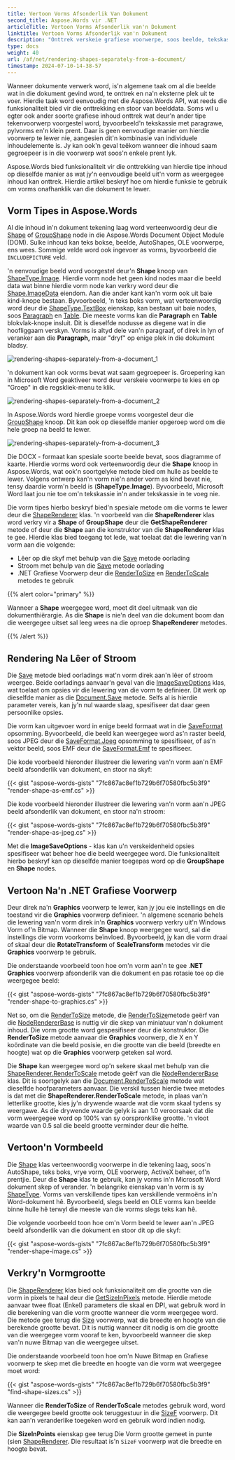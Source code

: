 ```yaml
---
title: Vertoon Vorms Afsonderlik Van Dokument
second_title: Aspose.Words vir .NET
articleTitle: Vertoon Vorms Afsonderlik van'n Dokument
linktitle: Vertoon Vorms Afsonderlik van'n Dokument
description: "Onttrek verskeie grafiese voorwerpe, soos beelde, tekskassie met paragrawe, of pylvorms, wanneer'n dokument verwerk word, en voer dit na'n eksterne plek uit met behulp van C#."
type: docs
weight: 40
url: /af/net/rendering-shapes-separately-from-a-document/
timestamp: 2024-07-10-14-38-57
---
```


Wanneer dokumente verwerk word, is'n algemene taak om al die beelde wat in die dokument gevind word, te onttrek en na'n eksterne plek uit te voer. Hierdie taak word eenvoudig met die Aspose.Words API, wat reeds die funksionaliteit bied vir die onttrekking en stoor van beelddata. Soms wil u egter ook ander soorte grafiese inhoud onttrek wat deur'n ander tipe tekenvoorwerp voorgestel word, byvoorbeeld'n tekskassie met paragrawe, pylvorms en'n klein prent. Daar is geen eenvoudige manier om hierdie voorwerp te lewer nie, aangesien dit'n kombinasie van individuele inhoudelemente is. Jy kan ook'n geval teëkom wanneer die inhoud saam gegroepeer is in die voorwerp wat soos'n enkele prent lyk.

Aspose.Words bied funksionaliteit vir die onttrekking van hierdie tipe inhoud op dieselfde manier as wat jy'n eenvoudige beeld uit'n vorm as weergegee inhoud kan onttrek. Hierdie artikel beskryf hoe om hierdie funksie te gebruik om vorms onafhanklik van die dokument te lewer.

## Vorm Tipes in Aspose.Words

Al die inhoud in'n dokument tekening laag word verteenwoordig deur die [Shape](https://reference.aspose.com/words/net/aspose.words.drawing/shape/) of [GroupShape](https://reference.aspose.com/words/net/aspose.words.drawing/groupshape/) node in die Aspose.Words Document Object Module (DOM). Sulke inhoud kan teks bokse, beelde, AutoShapes, OLE voorwerpe, ens wees. Sommige velde word ook ingevoer as vorms, byvoorbeeld die `INCLUDEPICTURE` veld.

'n eenvoudige beeld word voorgestel deur'n **Shape** knoop van [ShapeType.Image](https://reference.aspose.com/words/net/aspose.words.drawing/shapetype/). Hierdie vorm node het geen kind nodes maar die beeld data wat binne hierdie vorm node kan verkry word deur die [Shape.ImageData](https://reference.aspose.com/words/net/aspose.words.drawing/shape/imagedata/) eiendom. Aan die ander kant kan'n vorm ook uit baie kind-knope bestaan. Byvoorbeeld, 'n teks boks vorm, wat verteenwoordig word deur die [ShapeType.TextBox](https://reference.aspose.com/words/net/aspose.words.drawing/shapetype/) eienskap, kan bestaan uit baie nodes, soos [Paragraph](https://reference.aspose.com/words/net/aspose.words/paragraph/) en [Table](https://reference.aspose.com/words/net/aspose.words.tables/table/). Die meeste vorms kan die **Paragraph** en **Table** blokvlak-knope insluit. Dit is dieselfde nodusse as diegene wat in die hoofliggaam verskyn. Vorms is altyd dele van'n paragraaf, of direk in lyn of veranker aan die **Paragraph,** maar "dryf" op enige plek in die dokument bladsy.

![rendering-shapes-separately-from-a-document_1](rendering-shapes-separately-from-a-document-1.png)

'n dokument kan ook vorms bevat wat saam gegroepeer is. Groepering kan in Microsoft Word geaktiveer word deur verskeie voorwerpe te kies en op "Groep" in die regskliek-menu te klik.

![rendering-shapes-separately-from-a-document_2](rendering-shapes-separately-from-a-document-2.png)

In Aspose.Words word hierdie groepe vorms voorgestel deur die [GroupShape](https://reference.aspose.com/words/net/aspose.words.drawing/groupshape/) knoop. Dit kan ook op dieselfde manier opgeroep word om die hele groep na beeld te lewer.

![rendering-shapes-separately-from-a-document_3](rendering-shapes-separately-from-a-document-3.png)

Die DOCX - formaat kan spesiale soorte beelde bevat, soos diagramme of kaarte. Hierdie vorms word ook verteenwoordig deur die **Shape** knoop in Aspose.Words, wat ook'n soortgelyke metode bied om hulle as beelde te lewer. Volgens ontwerp kan'n vorm nie'n ander vorm as kind bevat nie, tensy daardie vorm'n beeld is (**ShapeType.Image**). Byvoorbeeld, Microsoft Word laat jou nie toe om'n tekskassie in'n ander tekskassie in te voeg nie.

Die vorm tipes hierbo beskryf bied'n spesiale metode om die vorms te lewer deur die [ShapeRenderer](https://reference.aspose.com/words/net/aspose.words.rendering/shaperenderer/) klas. 'n voorbeeld van die **ShapeRenderer** klas word verkry vir a **Shape** of **GroupShape** deur die **GetShapeRenderer** metode of deur die **Shape** aan die konstruktor van die **ShapeRenderer** klas te gee. Hierdie klas bied toegang tot lede, wat toelaat dat die lewering van'n vorm aan die volgende:

- Lêer op die skyf met behulp van die [Save](https://reference.aspose.com/words/net/aspose.words.rendering/noderendererbase/save/) metode oorlading
- Stroom met behulp van die [Save](https://reference.aspose.com/words/net/aspose.words.rendering/noderendererbase/save/) metode oorlading
- .NET Grafiese Voorwerp deur die [RenderToSize](https://reference.aspose.com/words/net/aspose.words.rendering/noderendererbase/rendertosize/) en [RenderToScale](https://reference.aspose.com/words/net/aspose.words.rendering/noderendererbase/rendertoscale/) metodes te gebruik

{{% alert color="primary" %}}

Wanneer a **Shape** weergegee word, moet dit deel uitmaak van die dokumenthiërargie. As die **Shape** is nie'n deel van die dokument boom dan die weergegee uitset sal leeg wees na die oproep **ShapeRenderer** metodes.

{{% /alert %}}

## Rendering Na Lêer of Stroom

Die [Save](https://reference.aspose.com/words/net/aspose.words.rendering/noderendererbase/save/) metode bied oorladings wat'n vorm direk aan'n lêer of stroom weergee. Beide oorladings aanvaar'n geval van die [ImageSaveOptions](https://reference.aspose.com/words/net/aspose.words.saving/imagesaveoptions/) klas, wat toelaat om opsies vir die lewering van die vorm te definieer. Dit werk op dieselfde manier as die [Document.Save](https://reference.aspose.com/words/net/aspose.words/document/save/#save) metode. Selfs al is hierdie parameter vereis, kan jy'n nul waarde slaag, spesifiseer dat daar geen persoonlike opsies.

Die vorm kan uitgevoer word in enige beeld formaat wat in die [SaveFormat](https://reference.aspose.com/words/net/aspose.words/saveformat/) opsomming. Byvoorbeeld, die beeld kan weergegee word as'n raster beeld, soos JPEG deur die [SaveFormat.Jpeg](https://reference.aspose.com/words/net/aspose.words/saveformat/) opsomming te spesifiseer, of as'n vektor beeld, soos EMF deur die [SaveFormat.Emf](https://reference.aspose.com/words/net/aspose.words/saveformat/) te spesifiseer.

Die kode voorbeeld hieronder illustreer die lewering van'n vorm aan'n EMF beeld afsonderlik van dokument, en stoor na skyf:

{{< gist "aspose-words-gists" "7fc867ac8ef1b729b6f70580fbc5b3f9" "render-shape-as-emf.cs" >}}

Die kode voorbeeld hieronder illustreer die lewering van'n vorm aan'n JPEG beeld afsonderlik van dokument, en stoor na'n stroom:

{{< gist "aspose-words-gists" "7fc867ac8ef1b729b6f70580fbc5b3f9" "render-shape-as-jpeg.cs" >}}

Met die **ImageSaveOptions** - klas kan u'n verskeidenheid opsies spesifiseer wat beheer hoe die beeld weergegee word. Die funksionaliteit hierbo beskryf kan op dieselfde manier toegepas word op die **GroupShape** en **Shape** nodes.

## Vertoon Na'n .NET Grafiese Voorwerp

Deur direk na'n **Graphics** voorwerp te lewer, kan jy jou eie instellings en die toestand vir die **Graphics** voorwerp definieer. 'n algemene scenario behels die lewering van'n vorm direk in'n **Graphics** voorwerp verkry uit'n Windows Vorm of'n Bitmap. Wanneer die **Shape** knoop weergegee word, sal die instellings die vorm voorkoms beïnvloed. Byvoorbeeld, jy kan die vorm draai of skaal deur die **RotateTransform** of **ScaleTransform** metodes vir die **Graphics** voorwerp te gebruik.

Die onderstaande voorbeeld toon hoe om'n vorm aan'n te gee .**NET Graphics** voorwerp afsonderlik van die dokument en pas rotasie toe op die weergegee beeld:

{{< gist "aspose-words-gists" "7fc867ac8ef1b729b6f70580fbc5b3f9" "render-shape-to-graphics.cs" >}}

Net so, om die [RenderToSize](https://reference.aspose.com/words/net/aspose.words/document/rendertosize/) metode, die [RenderToSize](https://reference.aspose.com/words/net/aspose.words.rendering/noderendererbase/rendertosize/)metode geërf van die [NodeRendererBase](https://reference.aspose.com/words/net/aspose.words.rendering/noderendererbase/) is nuttig vir die skep van miniatuur van'n dokument inhoud. Die vorm grootte word gespesifiseer deur die konstruktor. Die **RenderToSize** metode aanvaar die **Graphics** voorwerp, die X en Y koördinate van die beeld posisie, en die grootte van die beeld (breedte en hoogte) wat op die **Graphics** voorwerp geteken sal word.

Die **Shape** kan weergegee word op'n sekere skaal met behulp van die [ShapeRenderer.RenderToScale](https://reference.aspose.com/words/net/aspose.words.rendering/noderendererbase/rendertoscale/) metode geërf van die [NodeRendererBase](https://reference.aspose.com/words/net/aspose.words.rendering/noderendererbase/) klas. Dit is soortgelyk aan die [Document.RenderToScale](https://reference.aspose.com/words/net/aspose.words/document/rendertoscale/) metode wat dieselfde hoofparameters aanvaar. Die verskil tussen hierdie twee metodes is dat met die **ShapeRenderer.RenderToScale** metode, in plaas van'n letterlike grootte, kies jy'n drywende waarde wat die vorm skaal tydens sy weergawe. As die drywende waarde gelyk is aan 1.0 veroorsaak dat die vorm weergegee word op 100% van sy oorspronklike grootte. 'n vloot waarde van 0.5 sal die beeld grootte verminder deur die helfte.

## Vertoon'n Vormbeeld

Die [Shape](https://reference.aspose.com/words/net/aspose.words.drawing/shape/) klas verteenwoordig voorwerpe in die tekening laag, soos'n AutoShape, teks boks, vrye vorm, OLE voorwerp, ActiveX beheer, of'n prentjie. Deur die **Shape** klas te gebruik, kan jy vorms in'n Microsoft Word dokument skep of verander. 'n belangrike eienskap van'n vorm is sy [ShapeType](https://reference.aspose.com/words/net/aspose.words.drawing/shape/base/properties/shapetype). Vorms van verskillende tipes kan verskillende vermoëns in'n Word-dokument hê. Byvoorbeeld, slegs beeld en OLE vorms kan beelde binne hulle hê terwyl die meeste van die vorms slegs teks kan hê.

Die volgende voorbeeld toon hoe om'n Vorm beeld te lewer aan'n JPEG beeld afsonderlik van die dokument en stoor dit op die skyf:

{{< gist "aspose-words-gists" "7fc867ac8ef1b729b6f70580fbc5b3f9" "render-shape-image.cs" >}}

## Verkry'n Vormgrootte

Die [ShapeRenderer](https://reference.aspose.com/words/net/aspose.words.rendering/shaperenderer/) klas bied ook funksionaliteit om die grootte van die vorm in pixels te haal deur die [GetSizeInPixels](https://reference.aspose.com/words/net/aspose.words.rendering/noderendererbase/getsizeinpixels/) metode. Hierdie metode aanvaar twee float (Enkel) parameters die skaal en DPI, wat gebruik word in die berekening van die vorm grootte wanneer die vorm weergegee word. Die metode gee terug die [Size](https://reference.aspose.com/words/net/aspose.words.rendering/noderendererbase/getsizeinpixels/) voorwerp, wat die breedte en hoogte van die berekende grootte bevat. Dit is nuttig wanneer dit nodig is om die grootte van die weergegee vorm vooraf te ken, byvoorbeeld wanneer die skep van'n nuwe Bitmap van die weergegee uitset.

Die onderstaande voorbeeld toon hoe om'n Nuwe Bitmap en Grafiese voorwerp te skep met die breedte en hoogte van die vorm wat weergegee moet word:

{{< gist "aspose-words-gists" "7fc867ac8ef1b729b6f70580fbc5b3f9" "find-shape-sizes.cs" >}}

Wanneer die **RenderToSize** of **RenderToScale** metodes gebruik word, word die weergegee beeld grootte ook teruggestuur in die [SizeF](https://reference.aspose.com/words/net/aspose.words.rendering/noderendererbase/rendertoscale/) voorwerp. Dit kan aan'n veranderlike toegeken word en gebruik word indien nodig.

Die **SizeInPoints** eienskap gee terug Die Vorm grootte gemeet in punte (sien [ShapeRenderer](https://reference.aspose.com/words/net/aspose.words.rendering/shaperenderer/). Die resultaat is'n `SizeF` voorwerp wat die breedte en hoogte bevat.
